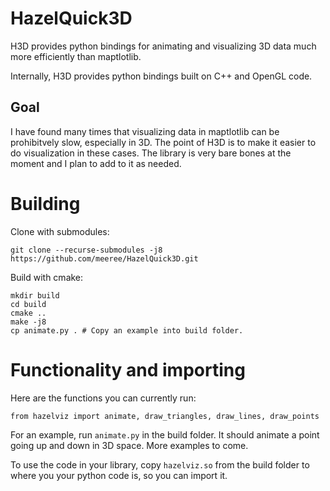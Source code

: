 # HazelQuick3D
H3D provides python bindings for animating and visualizing 3D data much more efficiently than maptlotlib. 

Internally, H3D provides python bindings built on C++ and OpenGL code. 

## Goal 
I have found many times that visualizing data in maptlotlib can be prohibitvely slow, especially in 3D. The point of H3D is to make it easier to do visualization in these cases. The library is very bare bones at the moment and I plan to add to it as needed.  

# Building
Clone with submodules:

```git clone --recurse-submodules -j8 https://github.com/meeree/HazelQuick3D.git```

Build with cmake:
```
mkdir build
cd build
cmake ..
make -j8
cp animate.py . # Copy an example into build folder. 
```

# Functionality and importing
Here are the functions you can currently run:
```
from hazelviz import animate, draw_triangles, draw_lines, draw_points
```

For an example, run ```animate.py``` in the build folder. It should animate a point going up and down in 3D space. More examples to come. 

To use the code in your library, copy ```hazelviz.so``` from the build folder to where you your python code is, so you can import it. 
